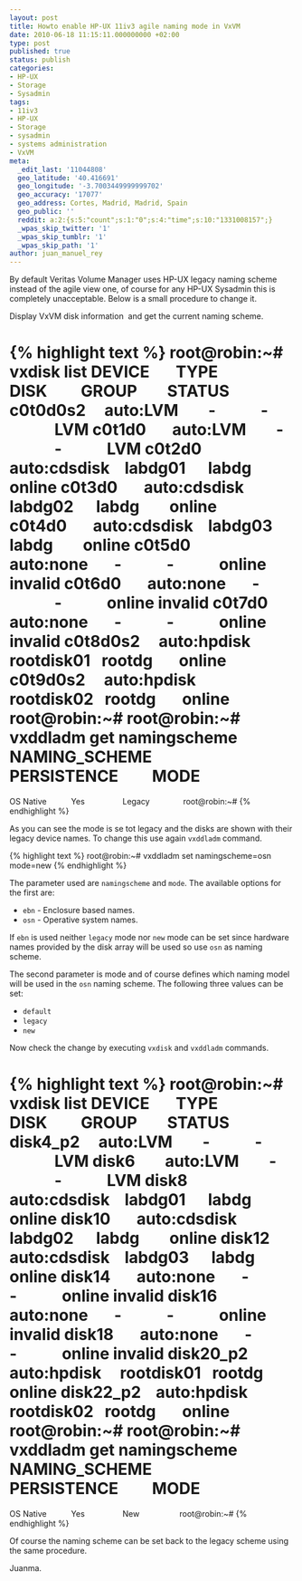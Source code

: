 ```yaml
---
layout: post
title: Howto enable HP-UX 11iv3 agile naming mode in VxVM
date: 2010-06-18 11:15:11.000000000 +02:00
type: post
published: true
status: publish
categories:
- HP-UX
- Storage
- Sysadmin
tags:
- 11iv3
- HP-UX
- Storage
- sysadmin
- systems administration
- VxVM
meta:
  _edit_last: '11044808'
  geo_latitude: '40.416691'
  geo_longitude: '-3.7003449999999702'
  geo_accuracy: '17077'
  geo_address: Cortes, Madrid, Madrid, Spain
  geo_public: ''
  reddit: a:2:{s:5:"count";s:1:"0";s:4:"time";s:10:"1331008157";}
  _wpas_skip_twitter: '1'
  _wpas_skip_tumblr: '1'
  _wpas_skip_path: '1'
author: juan_manuel_rey
---
```


By default Veritas Volume Manager uses HP-UX legacy naming scheme instead of the agile view one, of course for any HP-UX Sysadmin this is completely unacceptable. Below is a small procedure to change it.

Display VxVM disk information  and get the current naming scheme.

{% highlight text %}
root@robin:~# vxdisk list
DEVICE       TYPE            DISK         GROUP        STATUS
c0t0d0s2     auto:LVM        -            -            LVM
c0t1d0       auto:LVM        -            -            LVM
c0t2d0       auto:cdsdisk    labdg01      labdg        online
c0t3d0       auto:cdsdisk    labdg02      labdg        online
c0t4d0       auto:cdsdisk    labdg03      labdg        online
c0t5d0       auto:none       -            -            online invalid
c0t6d0       auto:none       -            -            online invalid
c0t7d0       auto:none       -            -            online invalid
c0t8d0s2     auto:hpdisk     rootdisk01   rootdg       online
c0t9d0s2     auto:hpdisk     rootdisk02   rootdg       online
root@robin:~#
root@robin:~# vxddladm get namingscheme
NAMING_SCHEME       PERSISTENCE         MODE                
===============================================
OS Native           Yes                 Legacy              
root@robin:~#
{% endhighlight %}

As you can see the mode is se tot legacy and the disks are shown with their legacy device names. To change this use again `vxddladm` command.

{% highlight text %}
root@robin:~# vxddladm set namingscheme=osn mode=new
{% endhighlight %}

The parameter used are `namingscheme` and `mode`. The available options for the first are:

-   `ebn` - Enclosure based names.
-   `osn` - Operative system names.

If `ebn` is used neither `legacy` mode nor `new` mode can be set since hardware names provided by the disk array will be used so use `osn` as naming scheme.

The second parameter is mode and of course defines which naming model will be used in the `osn` naming scheme. The following three values can be set:

-   `default`
-   `legacy`
-   `new`

Now check the change by executing `vxdisk` and `vxddladm` commands.

{% highlight text %}
root@robin:~# vxdisk list
DEVICE       TYPE            DISK         GROUP        STATUS
disk4_p2     auto:LVM        -            -            LVM
disk6        auto:LVM        -            -            LVM
disk8        auto:cdsdisk    labdg01      labdg        online
disk10       auto:cdsdisk    labdg02      labdg        online
disk12       auto:cdsdisk    labdg03      labdg        online
disk14       auto:none       -            -            online invalid
disk16       auto:none       -            -            online invalid
disk18       auto:none       -            -            online invalid
disk20_p2    auto:hpdisk     rootdisk01   rootdg       online
disk22_p2    auto:hpdisk     rootdisk02   rootdg       online
root@robin:~#
root@robin:~# vxddladm get namingscheme
NAMING_SCHEME       PERSISTENCE         MODE                
===============================================
OS Native           Yes                 New                 
root@robin:~#
{% endhighlight %}

Of course the naming scheme can be set back to the legacy scheme using the same procedure.

Juanma.
